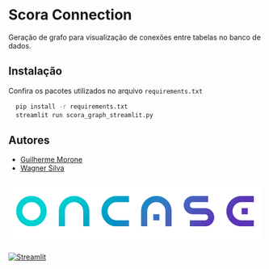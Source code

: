 # Scora Connection

Geração de grafo para visualização de conexões entre tabelas no banco de dados.

## Instalação

Confira os pacotes utilizados no arquivo `requirements.txt`

```bash
  pip install -r requirements.txt
  streamlit run scora_graph_streamlit.py
```

## Autores

- [Guilherme Morone](https://github.com/guimorone)
- [Wagner Silva](https://github.com/wagnerjorge)
####
  [![oncase](./oncase.png)](https://www.oncase.com.br/)
####
  [![Streamlit](https://img.shields.io/badge/feito%20com-streamlit-orange?style=plastic&logo=appveyor)](https://streamlit.io/)
